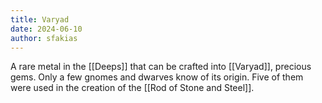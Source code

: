 ```yaml
---
title: Varyad
date: 2024-06-10
author: sfakias
---
```


A rare metal in the [[Deeps]] that can be crafted into [[Varyad]], precious gems. Only a few gnomes and dwarves know of its origin. Five of them were used in the creation of the [[Rod of Stone and Steel]].